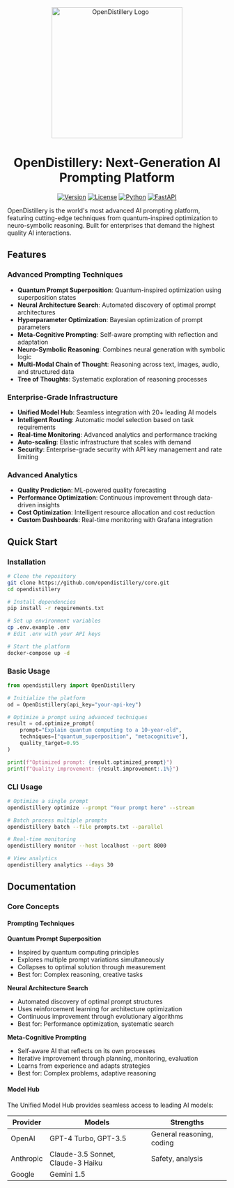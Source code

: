 <div align="center">
  <img src="../OpenDistillery.png" alt="OpenDistillery Logo" width="300"/>
  
  #  OpenDistillery: Next-Generation AI Prompting Platform
</div>

<div align="center">

[![Version](https://img.shields.io/badge/version-2.0.0-blue.svg)](https://github.com/opendistillery/core)
[![License](https://img.shields.io/badge/license-MIT-green.svg)](LICENSE)
[![Python](https://img.shields.io/badge/python-3.9+-blue.svg)](https://python.org)
[![FastAPI](https://img.shields.io/badge/FastAPI-0.104+-red.svg)](https://fastapi.tiangolo.com)

</div>

OpenDistillery is the world's most advanced AI prompting platform, featuring cutting-edge techniques from quantum-inspired optimization to neuro-symbolic reasoning. Built for enterprises that demand the highest quality AI interactions.

## Features

### Advanced Prompting Techniques
- **Quantum Prompt Superposition**: Quantum-inspired optimization using superposition states
- **Neural Architecture Search**: Automated discovery of optimal prompt architectures  
- **Hyperparameter Optimization**: Bayesian optimization of prompt parameters
- **Meta-Cognitive Prompting**: Self-aware prompting with reflection and adaptation
- **Neuro-Symbolic Reasoning**: Combines neural generation with symbolic logic
- **Multi-Modal Chain of Thought**: Reasoning across text, images, audio, and structured data
- **Tree of Thoughts**: Systematic exploration of reasoning processes

### Enterprise-Grade Infrastructure
- **Unified Model Hub**: Seamless integration with 20+ leading AI models
- **Intelligent Routing**: Automatic model selection based on task requirements
- **Real-time Monitoring**: Advanced analytics and performance tracking
- **Auto-scaling**: Elastic infrastructure that scales with demand
- **Security**: Enterprise-grade security with API key management and rate limiting

### Advanced Analytics
- **Quality Prediction**: ML-powered quality forecasting
- **Performance Optimization**: Continuous improvement through data-driven insights
- **Cost Optimization**: Intelligent resource allocation and cost reduction
- **Custom Dashboards**: Real-time monitoring with Grafana integration

##  Quick Start

### Installation

```bash
# Clone the repository
git clone https://github.com/opendistillery/core.git
cd opendistillery

# Install dependencies
pip install -r requirements.txt

# Set up environment variables
cp .env.example .env
# Edit .env with your API keys

# Start the platform
docker-compose up -d
```

### Basic Usage

```python
from opendistillery import OpenDistillery

# Initialize the platform
od = OpenDistillery(api_key="your-api-key")

# Optimize a prompt using advanced techniques
result = od.optimize_prompt(
    prompt="Explain quantum computing to a 10-year-old",
    techniques=["quantum_superposition", "metacognitive"],
    quality_target=0.95
)

print(f"Optimized prompt: {result.optimized_prompt}")
print(f"Quality improvement: {result.improvement:.1%}")
```

### CLI Usage

```bash
# Optimize a single prompt
opendistillery optimize --prompt "Your prompt here" --stream

# Batch process multiple prompts
opendistillery batch --file prompts.txt --parallel

# Real-time monitoring
opendistillery monitor --host localhost --port 8000

# View analytics
opendistillery analytics --days 30
```

## Documentation

### Core Concepts

#### Prompting Techniques

**Quantum Prompt Superposition**
- Inspired by quantum computing principles
- Explores multiple prompt variations simultaneously
- Collapses to optimal solution through measurement
- Best for: Complex reasoning, creative tasks

**Neural Architecture Search**
- Automated discovery of optimal prompt structures
- Uses reinforcement learning for architecture optimization
- Continuous improvement through evolutionary algorithms
- Best for: Performance optimization, systematic search

**Meta-Cognitive Prompting**
- Self-aware AI that reflects on its own processes
- Iterative improvement through planning, monitoring, evaluation
- Learns from experience and adapts strategies
- Best for: Complex problems, adaptive reasoning

#### Model Hub

The Unified Model Hub provides seamless access to leading AI models:

| Provider | Models | Strengths |
|----------|--------|-----------|
| OpenAI | GPT-4 Turbo, GPT-3.5 | General reasoning, coding |
| Anthropic | Claude-3.5 Sonnet, Claude-3 Haiku | Safety, analysis |
| Google | Gemini 1.5